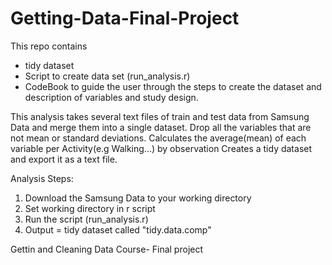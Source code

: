 Getting-Data-Final-Project
==========================
This repo contains
- tidy dataset
- Script to create data set (run_analysis.r)
- CodeBook to guide the user through the steps to create the dataset
and description of variables and study design.

This analysis takes several text files of train and test data from Samsung Data and merge them into a single dataset. 
Drop all the variables that are not mean or standard deviations. 
Calculates the average(mean) of each variable per Activity(e.g Walking...) by observation
Creates a tidy dataset and export it as a text file.


Analysis Steps:
1. Download the Samsung Data to your working directory
2. Set working directory in r script
3. Run the script (run_analysis.r)
4. Output = tidy dataset called "tidy.data.comp"


Gettin and Cleaning Data Course- Final project
